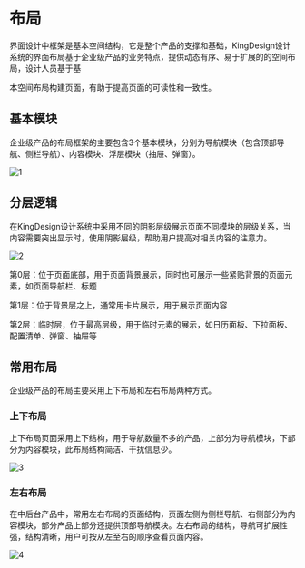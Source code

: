 # 布局

界⾯设计中框架是基本空间结构，它是整个产品的⽀撑和基础，KingDesign设计系统的界⾯布局基于企业级产品的业务特点，提供动态有序、易于扩展的的空间布局，设计⼈员基于基

本空间布局构建⻚⾯，有助于提⾼⻚⾯的可读性和⼀致性。

## 基本模块

企业级产品的布局框架的主要包含3个基本模块，分别为导航模块（包含顶部导航、侧栏导航）、内容模块、浮层模块（抽屉、弹窗）。

![1](/imgs/design_new/guide/1-1.png)

## 分层逻辑

在KingDesign设计系统中采⽤不同的阴影层级展示⻚⾯不同模块的层级关系，当内容需要突出显示时，使⽤阴影层级，帮助⽤户提⾼对相关内容的注意⼒。

![2](/imgs/design_new/guide/1-2.png)

第0层：位于⻚⾯底部，⽤于⻚⾯背景展示，同时也可展示⼀些紧贴背景的⻚⾯元素，如⻚⾯导航栏、标题

第1层：位于背景层之上，通常⽤卡⽚展示，⽤于展示⻚⾯内容

第2层：临时层，位于最⾼层级，⽤于临时元素的展示，如⽇历⾯板、下拉⾯板、配置清单、弹窗、抽屉等

## 常⽤布局

企业级产品的布局主要采⽤上下布局和左右布局两种⽅式。

### 上下布局

上下布局⻚⾯采⽤上下结构，⽤于导航数量不多的产品，上部分为导航模块，下部分为内容模块，此布局结构简洁、⼲扰信息少。

![3](/imgs/design_new/guide/1-3.png)

### 左右布局

在中后台产品中，常⽤左右布局的⻚⾯结构，⻚⾯左侧为侧栏导航、右侧部分为内容模块，部分产品上部分还提供顶部导航模块。左右布局的结构，导航可扩展性强，结构清晰，⽤户可按从左⾄右的顺序查看⻚⾯内容。

![4](/imgs/design_new/guide/1-4.png)


